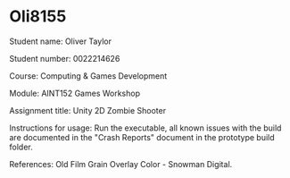 # Oli8155

Student name: 
Oliver Taylor
 
Student number:
0022214626
 
Course: 
Computing & Games Development
 
Module: 
AINT152 Games Workshop 
 
Assignment title:
Unity 2D Zombie Shooter 
 
Instructions for usage:
Run the executable, all known issues with the build are documented in the "Crash Reports" document in the prototype build folder. 
 
References: 
Old Film Grain Overlay Color - Snowman Digital. 
